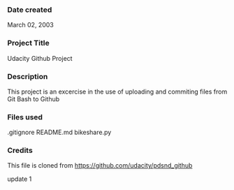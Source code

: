 ### Date created
March 02, 2003

### Project Title
Udacity Github Project


### Description
This project is an excercise in the use of uploading and commiting files from Git Bash to Github

### Files used
.gitignore
README.md
bikeshare.py


### Credits
This file is cloned from https://github.com/udacity/pdsnd_github

update 1

